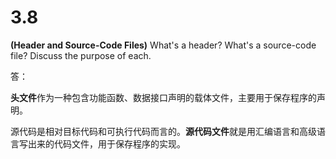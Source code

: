 # 3.8

**(Header and Source-Code Files)** What's a header? What's a source-code file? Discuss the purpose of each.

答：

**头文件**作为一种包含功能函数、数据接口声明的载体文件，主要用于保存程序的声明。

源代码是相对目标代码和可执行代码而言的。**源代码文件**就是用汇编语言和高级语言写出来的代码文件，用于保存程序的实现。

